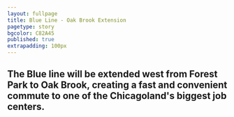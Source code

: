```yaml
---
layout: fullpage
title: Blue Line - Oak Brook Extension
pagetype: story
bgcolor: C82A45
published: true
extrapadding: 100px
---
```


<div class="mapstage"></div>

## The Blue line will be extended west from Forest Park to Oak Brook, creating a fast and convenient commute to one of the Chicagoland's biggest job centers.
